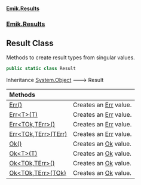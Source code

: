 #### [Emik.Results](index.md 'index')
### [Emik.Results](Emik.Results.md 'Emik.Results')

## Result Class

Methods to create result types from singular values.

```csharp
public static class Result
```

Inheritance [System.Object](https://docs.microsoft.com/en-us/dotnet/api/System.Object 'System.Object') &#129106; Result

| Methods | |
| :--- | :--- |
| [Err()](Result.Err().md 'Emik.Results.Result.Err()') | Creates an [Err](Result_TOk,TErr_.Err.md 'Emik.Results.Result<TOk,TErr>.Err') value. |
| [Err&lt;T&gt;(T)](Result.Err.FOHfbj4VjqtFChVqIT28Iw.md 'Emik.Results.Result.Err<T>(T)') | Creates an [Err](Result_TOk,TErr_.Err.md 'Emik.Results.Result<TOk,TErr>.Err') value. |
| [Err&lt;TOk,TErr&gt;()](Result.Err_TOk,TErr_().md 'Emik.Results.Result.Err<TOk,TErr>()') | Creates an [Err](Result_TOk,TErr_.Err.md 'Emik.Results.Result<TOk,TErr>.Err') value. |
| [Err&lt;TOk,TErr&gt;(TErr)](Result.Err.UDa7dSkcjfgy4RTda3SfDw.md 'Emik.Results.Result.Err<TOk,TErr>(TErr)') | Creates an [Err](Result_TOk,TErr_.Err.md 'Emik.Results.Result<TOk,TErr>.Err') value. |
| [Ok()](Result.Ok().md 'Emik.Results.Result.Ok()') | Creates an [Ok](Result_TOk,TErr_.Ok.md 'Emik.Results.Result<TOk,TErr>.Ok') value. |
| [Ok&lt;T&gt;(T)](Result.Ok.UIFGOCfFfvKaLeUVIzYzAQ.md 'Emik.Results.Result.Ok<T>(T)') | Creates an [Ok](Result_TOk,TErr_.Ok.md 'Emik.Results.Result<TOk,TErr>.Ok') value. |
| [Ok&lt;TOk,TErr&gt;()](Result.Ok_TOk,TErr_().md 'Emik.Results.Result.Ok<TOk,TErr>()') | Creates an [Ok](Result_TOk,TErr_.Ok.md 'Emik.Results.Result<TOk,TErr>.Ok') value. |
| [Ok&lt;TOk,TErr&gt;(TOk)](Result.Ok.ykbm0itWSl+1yysSH0CQ3w.md 'Emik.Results.Result.Ok<TOk,TErr>(TOk)') | Creates an [Ok](Result_TOk,TErr_.Ok.md 'Emik.Results.Result<TOk,TErr>.Ok') value. |
